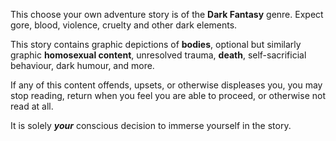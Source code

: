This choose your own adventure story is of the <b>Dark Fantasy</b> genre.
Expect gore, blood, violence, cruelty and other dark elements.

This story contains graphic depictions of <b>bodies</b>,
optional but similarly graphic <b>homosexual content</b>,
unresolved trauma,
<b>death</b>,
self-sacrificial behaviour,
dark humour,
and more.

If any of this content offends, upsets, or otherwise displeases you,
you may stop reading, return when you feel you are able to proceed, or otherwise not read at all.

It is solely <i><b>your</b></i> conscious decision to immerse yourself in the story.
